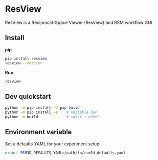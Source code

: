 # ResView

ResView is a Reciprocal-Space Viewer (ResView) and RSM workflow GUI.

## Install
**pip**
```bash
pip install resview
resview --version
```

**Run**
```bash
resview
```

## Dev quickstart
```bash
python -m pip install -U pip build
python -m pip install -e .  # editable dev
python -m build             # sdist + wheel
```

## Environment variable
Set a defaults YAML for your experiment setup:
```bash
export RSM3D_DEFAULTS_YAML=/path/to/rsm3d_defaults.yaml
```

